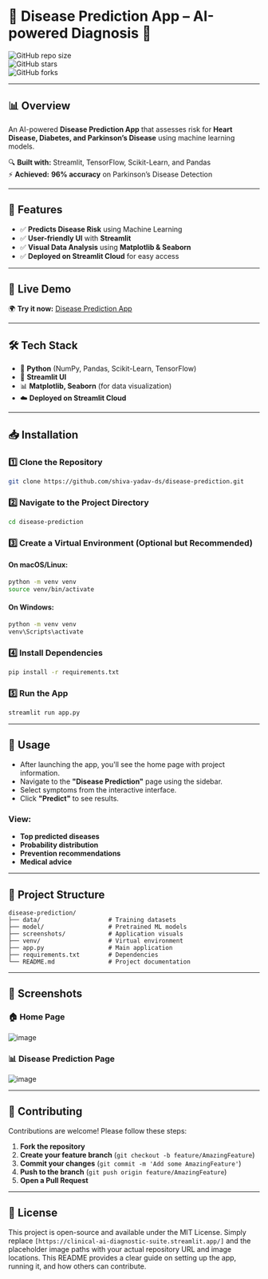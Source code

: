 # 📌 Disease Prediction App – AI-powered Diagnosis 🚀  

![GitHub repo size](https://img.shields.io/github/repo-size/shiva-yadav-ds/disease-prediction?color=blue&style=flat-square)  
![GitHub stars](https://img.shields.io/github/stars/shiva-yadav-ds/disease-prediction?style=social)  
![GitHub forks](https://img.shields.io/github/forks/shiva-yadav-ds/disease-prediction?style=social)  

---

## 📊 Overview  
An AI-powered **Disease Prediction App** that assesses risk for **Heart Disease, Diabetes, and Parkinson’s Disease** using machine learning models.  

🔍 **Built with:** Streamlit, TensorFlow, Scikit-Learn, and Pandas  
⚡ **Achieved:** **96% accuracy** on Parkinson’s Disease Detection  

---

## 🚀 Features  
- ✅ **Predicts Disease Risk** using Machine Learning  
- ✅ **User-friendly UI** with **Streamlit**  
- ✅ **Visual Data Analysis** using **Matplotlib & Seaborn**  
- ✅ **Deployed on Streamlit Cloud** for easy access  

---

## 🔗 Live Demo  
🌍 **Try it now:** [Disease Prediction App](https://clinical-ai-diagnostic-suite.streamlit.app/)  

---

## 🛠️ Tech Stack  
- 🐍 **Python** (NumPy, Pandas, Scikit-Learn, TensorFlow)  
- 🎨 **Streamlit UI**  
- 📊 **Matplotlib, Seaborn** (for data visualization)  
- ☁️ **Deployed on Streamlit Cloud**  

---

## 📥 Installation  

### 1️⃣ Clone the Repository  
```sh
git clone https://github.com/shiva-yadav-ds/disease-prediction.git
```

### 2️⃣ Navigate to the Project Directory
```sh
cd disease-prediction
```

### 3️⃣ Create a Virtual Environment (Optional but Recommended)
#### On macOS/Linux:
```sh
python -m venv venv  
source venv/bin/activate  
```
#### On Windows:
```sh
python -m venv venv  
venv\Scripts\activate  
```

### 4️⃣ Install Dependencies
```sh
pip install -r requirements.txt
```

### 5️⃣ Run the App
```sh
streamlit run app.py
```

---

## 🚀 Usage  
- After launching the app, you'll see the home page with project information.  
- Navigate to the **"Disease Prediction"** page using the sidebar.  
- Select symptoms from the interactive interface.  
- Click **"Predict"** to see results.  

### View:  
- **Top predicted diseases**  
- **Probability distribution**  
- **Prevention recommendations**  
- **Medical advice**  

---

## 📂 Project Structure  
```
disease-prediction/
├── data/                   # Training datasets
├── model/                  # Pretrained ML models
├── screenshots/            # Application visuals
├── venv/                   # Virtual environment
├── app.py                  # Main application
├── requirements.txt        # Dependencies
└── README.md               # Project documentation
```

---

## 📸 Screenshots  
### 🏠 Home Page  
![image](https://github.com/user-attachments/assets/120cc3ee-aed6-47d8-94b7-3bcbe847c007)


### 📊 Disease Prediction Page  
![image](https://github.com/user-attachments/assets/1358ba74-a81e-4135-94e8-fac004baa50b)
  

---

## 🤝 Contributing  
Contributions are welcome! Please follow these steps:  
1. **Fork the repository**  
2. **Create your feature branch** (`git checkout -b feature/AmazingFeature`)  
3. **Commit your changes** (`git commit -m 'Add some AmazingFeature'`)  
4. **Push to the branch** (`git push origin feature/AmazingFeature`)  
5. **Open a Pull Request**  

---

## 📄 License  
This project is open-source and available under the MIT License. Simply replace `[https://clinical-ai-diagnostic-suite.streamlit.app/]` and the placeholder image paths with your actual repository URL and image locations. This README provides a clear guide on setting up the app, running it, and how others can contribute.

